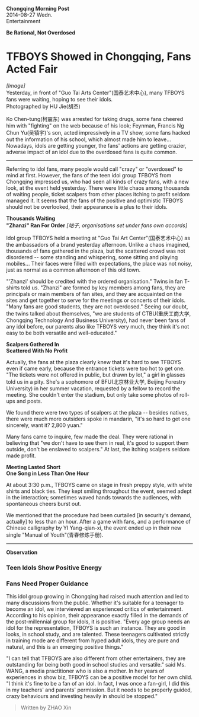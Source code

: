 **Chongqing Morning Post**  
2014-08-27 Wedn.  
Entertainment

**Be Rational, Not Overdosed**
# TFBOYS Showed in Chongqing, Fans Acted Fair

*[Image]*  
Yesterday, in front of "Guo Tai Arts Center"(国泰艺术中心), many TFBOYS fans were waiting, hoping to see their idols.  
Photographed by HU Jie(胡杰)

Ko Chen-tung(柯震东) was arrested for taking drugs, some fans cheered him with "fighting" on the web because of his look;
Feynman, Francis Ng Chun Yu(吴镇宇)'s son, acted impressively in a TV show, some fans hacked out the information of his school, which almost made him to leave...
Nowadays, idols are getting younger, the fans' actions are getting crazier, adverse impact of an idol due to the overdosed fans is quite common.

---

Referring to idol fans, many people would call "crazy" or "overdosed" to mind at first.
However, the fans of the teen idol group TFBOYS from Chongqing impressed us, who had seen all kinds of crazy fans, with a new look, at the event held yesterday.
There were little chaos among thousands of waiting people, ticket scalpers from other places itching to profit seldom managed it.
It seems that the fans of the positive and optimistic TFBOYS should not be overlooked, their appearance is a plus to their idols.

**Thousands Waiting**  
**"Zhanzi" Ran For Order**
*[站子, organisations set under fans own accords]*

Idol group TFBOYS held a meeting at "Guo Tai Art Center"(国泰艺术中心) as the ambassadors of a brand yesterday afternoon.
Unlike a chaos imagined, thousands of fans gathered in the plaza, but the scattered crowd was not disordered
-- some standing and whispering, some sitting and playing mobiles...
Their faces were filled with expectations, the place was not noisy, just as normal as a common afternoon of this old town.

"'Zhanzi' should be credited with the ordered organisation."
Twins in fan T-shirts told us.
"Zhanzi" are formed by key members among fans, they are principals or main members of fan sites, and they are acquainted on the sites and get together to serve for the meetings or concerts of their idols.
"Many fans are good students, they are not overdosed."
Seeing our doubt, the twins talked about themselves, "we are students of CTBU(重庆工商大学, Chongqing Technology And Business University), had never been fans of any idol before,
our parents also like TFBOYS very much, they think it's not easy to be both versatile and well-educated."

**Scalpers Gathered In**  
**Scattered With No Profit**

Actually, the fans at the plaza clearly knew that it's hard to see TFBOYS even if came early, because the entrance tickets were too hot to get one.
"The tickets were not offered in public, but drawn by lot," a girl in glasses told us in a pity.
She's a sophomore of BFU(北京林业大学, Beijing Forestry University) in her summer vacation, requested by a fellow to record the meeting.
She couldn't enter the stadium, but only take some photos of roll-ups and posts.

We found there were two types of scalpers at the plaza -- besides natives, there were much more outsiders spoke in mandarin,
"it's so hard to get one sincerely, want it? 2,800 yuan."

Many fans came to inquire, few made the deal.
They were rational in believing that "we don't have to see them in real, it's good to support them outside, don't be enslaved to scalpers."
At last, the itching scalpers seldom made profit.

**Meeting Lasted Short**  
**One Song in Less Than One Hour**

At about 3:30 p.m., TFBOYS came on stage in fresh preppy style, with white shirts and black ties.
They kept smiling throughout the event, seemed adept in the interaction;
sometimes waved hands towards the audiences, with spontaneous cheers burst out.

We mentioned that the procedure had been curtailed [in security's demand, actually] to less than an hour.
After a game with fans, and a performance of Chinese calligraphy by YI Yang-qian-xi, the event ended up in their new single "Manual of Youth"(青春修炼手册).

---

**Observation**

### Teen Idols Show Positive Energy
### Fans Need Proper Guidance

This idol group growing in Chongqing had raised much attention and led to many discussions from the public.
Whether it's suitable for a teenager to become an idol, we interviewed an experienced critics of entertainment.
According to his opinion, their appearance exactly filled in the demands of the post-millennial group for idols, it is positive.
"Every age group needs an idol for the representation, TFBOYS is such an instance.
They are good in looks, in school study, and are talented.
These teenagers cultivated strictly in training mode are different from hyped adult idols, they are pure and natural, and this is an emerging positive things."

"I can tell that TFBOYS are also different from other entertainers, they are outstanding for being both good in school studies and versatile." said Ms. WANG, a media practitioner who is also a mother.
In her years of experiences in show biz, TFBOYS can be a positive model for her own child.
"I think it's fine to be a fan of an idol.
In fact, I was once a fan-girl, I did this in my teachers' and parents' permission.
But it needs to be properly guided, crazy behaviours and investing heavily in should be stopped."

> Written by ZHAO Xin
